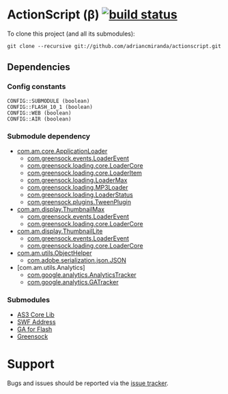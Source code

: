 ActionScript (β) [![build status][travis_build_status_image]][travis_build_status_url]
=================================

To clone this project (and all its submodules):

    git clone --recursive git://github.com/adriancmiranda/actionscript.git

## Dependencies
### Config constants
    
    CONFIG::SUBMODULE (boolean)
    CONFIG::FLASH_10_1 (boolean)
    CONFIG::WEB (boolean)
    CONFIG::AIR (boolean)

### Submodule dependency
* [com.am.core.ApplicationLoader][ApplicationLoader]
	*   [com.greensock.events.LoaderEvent][LoaderEvent]
	*   [com.greensock.loading.core.LoaderCore][LoaderCore]
	*   [com.greensock.loading.core.LoaderItem][LoaderItem]
	*   [com.greensock.loading.LoaderMax][LoaderMax]
	*   [com.greensock.loading.MP3Loader][MP3Loader]
	*   [com.greensock.loading.LoaderStatus][LoaderStatus]
	*   [com.greensock.plugins.TweenPlugin][TweenPlugin]
* [com.am.display.ThumbnailMax][ThumbnailMax]
	*   [com.greensock.events.LoaderEvent][LoaderEvent]
	*   [com.greensock.loading.core.LoaderCore][LoaderCore]
* [com.am.display.ThumbnailLite][ThumbnailLite]
	*   [com.greensock.events.LoaderEvent][LoaderEvent]
	*   [com.greensock.loading.core.LoaderCore][LoaderCore]
* [com.am.utils.ObjectHelper][ObjectHelper]
	*   [com.adobe.serialization.json.JSON][JSON]
* [com.am.utils.Analytics]
	*   [com.google.analytics.AnalyticsTracker][AnalyticsTracker]
	*   [com.google.analytics.GATracker][GATracker]

### Submodules
* [AS3 Core Lib][as3corelib]
* [SWF Address][swfaddress]
* [GA for Flash][gaforflash]
* [Greensock][greensock]

Support
=======

Bugs and issues should be reported via the [issue tracker][issue_tracker].

[sample]: https://github.com/adriancmiranda/flash-compiler/tree/master/examples/web "web"
[issue_tracker]: http://github.com/adriancmiranda/actionscript/issues "Issue tracker"

[travis_build_status_image]: https://travis-ci.org/adriancmiranda/actionscript.png?branch=master
[travis_build_status_url]: https://travis-ci.org/adriancmiranda/actionscript "build status"

[ApplicationLoader]: https://github.com/adriancmiranda/actionscript/blob/master/source/com/am/core/IApplicationLoader.as "com.am.core.ApplicationLoader"
[ThumbnailMax]: https://github.com/adriancmiranda/actionscript/blob/master/source/com/am/display/ThumbnailMax.as "com.am.display.ThumbnailMax"
[ThumbnailLite]: https://github.com/adriancmiranda/actionscript/blob/master/source/com/am/display/ThumbnailLite.as "com.am.display.ThumbnailLite"
[ObjectHelper]: https://github.com/adriancmiranda/actionscript/blob/master/source/com/am/utils/ObjectHelper.as "com.am.utils.ObjectHelper"

[greensock]: https://github.com/greensock/GreenSock-AS3
[LoaderEvent]: https://github.com/greensock/GreenSock-AS3/blob/master/src/com/greensock/events/LoaderEvent.as "com.greensock.events.LoaderEvent"
[LoaderCore]: https://github.com/greensock/GreenSock-AS3/blob/master/src/com/greensock/loading/core/LoaderCore.as "com.greensock.loading.core.LoaderCore"
[LoaderItem]: https://github.com/greensock/GreenSock-AS3/blob/master/src/com/greensock/loading/core/LoaderItem.as "com.greensock.loading.core.LoaderItem"
[LoaderMax]: https://github.com/greensock/GreenSock-AS3/blob/master/src/com/greensock/loading/LoaderMax.as "com.greensock.loading.LoaderMax"
[MP3Loader]: https://github.com/greensock/GreenSock-AS3/blob/master/src/com/greensock/loading/MP3Loader.as "com.greensock.loading.MP3Loader"
[LoaderStatus]: https://github.com/greensock/GreenSock-AS3/blob/master/src/com/greensock/loading/LoaderStatus.as "com.greensock.loading.LoaderStatus"
[TweenPlugin]: https://github.com/greensock/GreenSock-AS3/blob/master/src/com/greensock/plugins/TweenPlugin.as "com.greensock.plugins.TweenPlugin"

[as3corelib]: https://github.com/mikechambers/as3corelib "AS3 Core Lib"
[JSON]: https://github.com/mikechambers/as3corelib/blob/master/src/com/adobe/serialization/json/JSON.as "com.adobe.serialization.json.JSON"

[swfaddress]: https://github.com/robwalch/swfaddress

[gaforflash]: https://code.google.com/p/gaforflash/ "Google Analytics for flash"
[AnalyticsTracker]: https://code.google.com/p/gaforflash/source/browse/trunk/src/com/google/analytics/AnalyticsTracker.as "com.google.analytics.AnalyticsTracker"
[GATracker]: https://code.google.com/p/gaforflash/source/browse/trunk/src/com/google/analytics/GATracker.as?r=193 "com.google.analytics.GATracker"
